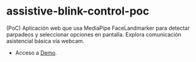 # assistive-blink-control-poc
(PoC) Aplicación web que usa MediaPipe FaceLandmarker para detectar parpadeos y seleccionar opciones en pantalla. Explora comunicación asistencial básica vía webcam.

*   Acceso a [Demo](https://soyunomas.github.io/assistive-blink-control-poc/parpadeo.html).
